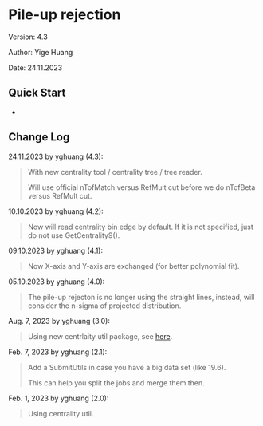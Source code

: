 # Pile-up rejection

Version: 4.3

Author: Yige Huang

Date: 24.11.2023

## Quick Start

-

## Change Log

24.11.2023 by yghuang (4.3):

> With new centrality tool / centrality tree / tree reader.
>
> Will use official nTofMatch versus RefMult cut before we do nTofBeta versus RefMult cut.

10.10.2023 by yghuang (4.2):

> Now will read centrality bin edge by default. If it is not specified, just do not use GetCentrality9().

09.10.2023 by yghuang (4.1):

> Now X-axis and Y-axis are exchanged (for better polynomial fit).

05.10.2023 by yghuang (4.0):

> The pile-up rejecton is no longer using the straight lines, instead, will consider the n-sigma of projected distribution.

Aug. 7, 2023 by yghuang (3.0):

> Using new centrlaity util package, see [here](https://github.com/LearnerYme/CentralityUtils.git).

Feb. 7, 2023 by yghuang (2.1):

> Add a SubmitUtils in case you have a big data set (like 19.6).
>
> This can help you split the jobs and merge them then.

Feb. 1, 2023 by yghuang (2.0):

> Using centrality util.

